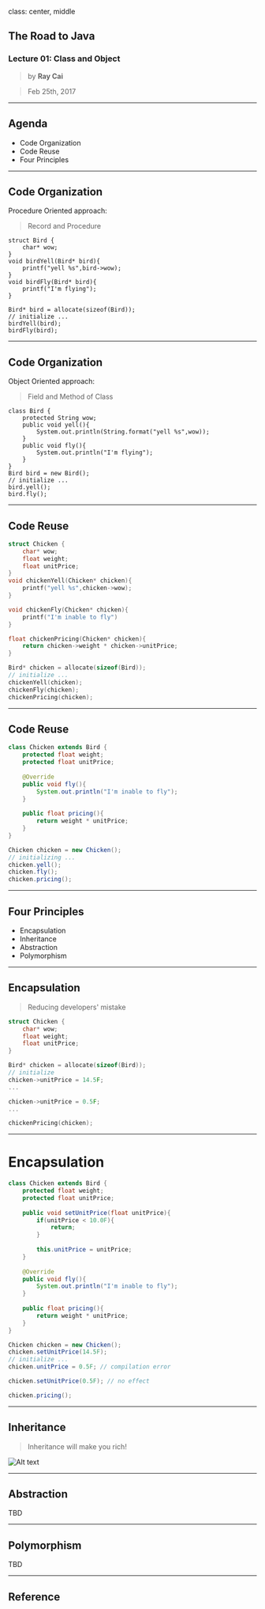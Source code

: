 class: center, middle

## The Road to Java

### Lecture 01: Class and Object

> by **Ray Cai**

> Feb 25th, 2017

---


## Agenda

* Code Organization
* Code Reuse
* Four Principles 

---


## Code Organization

Procedure Oriented approach:
> Record and Procedure

```
struct Bird {
    char* wow;
}
void birdYell(Bird* bird){
    printf("yell %s",bird->wow);
}
void birdFly(Bird* bird){
    printf("I'm flying");
}

Bird* bird = allocate(sizeof(Bird));
// initialize ...
birdYell(bird);
birdFly(bird);
```

---

## Code Organization

Object Oriented approach:
> Field and Method of Class

```
class Bird {
    protected String wow;    
    public void yell(){
        System.out.println(String.format("yell %s",wow));
    }
    public void fly(){
        System.out.println("I'm flying");
    }
}
Bird bird = new Bird();
// initialize ...
bird.yell();
bird.fly();
```

---

## Code Reuse

```c
struct Chicken {
    char* wow;
    float weight;
    float unitPrice;
}
void chickenYell(Chicken* chicken){
    printf("yell %s",chicken->wow);
}

void chickenFly(Chicken* chicken){
    printf("I'm inable to fly")
}

float chickenPricing(Chicken* chicken){
    return chicken->weight * chicken->unitPrice;
}

Bird* chicken = allocate(sizeof(Bird));
// initialize ...
chickenYell(chicken);
chickenFly(chicken);
chickenPricing(chicken);
```

---

## Code Reuse

```java
class Chicken extends Bird {
    protected float weight;
    protected float unitPrice;
    
    @Override
    public void fly(){
        System.out.println("I'm inable to fly");
    }
    
    public float pricing(){
        return weight * unitPrice;
    }
}

Chicken chicken = new Chicken();
// initializing ...
chicken.yell();
chicken.fly();
chicken.pricing();
```

---

## Four Principles

* Encapsulation
* Inheritance
* Abstraction
* Polymorphism

---

## Encapsulation

> Reducing developers' mistake

```c
struct Chicken {
    char* wow;
    float weight;
    float unitPrice;
}

Bird* chicken = allocate(sizeof(Bird));
// initialize 
chicken->unitPrice = 14.5F;
...

chicken->unitPrice = 0.5F;
...

chickenPricing(chicken);

```

---

# Encapsulation

```java
class Chicken extends Bird {
    protected float weight;
    protected float unitPrice;
    
    public void setUnitPrice(float unitPrice){
        if(unitPrice < 10.0F){
            return;
        }
        
        this.unitPrice = unitPrice;
    }
    
    @Override
    public void fly(){
        System.out.println("I'm inable to fly");
    }
    
    public float pricing(){
        return weight * unitPrice;
    }
}

Chicken chicken = new Chicken();
chicken.setUnitPrice(14.5F);
// initialize ...
chicken.unitPrice = 0.5F; // compilation error

chicken.setUnitPrice(0.5F); // no effect

chicken.pricing();
```

---

## Inheritance

> Inheritance will make you rich!

![Alt text](https://www.planttext.com/plantuml/svg/SoWkIImgAStDiUPApaaiBbPmoYnAKQZcKW02vVBySYk5u9AYpBnqi81sPMfEZeOcX9sMKmbaraArEMTa9cUdvi5rfcQcPvHOAQJbv2UMG8HAyp9B0eeoarEHHQ6cW9a5HSb0Yy1cWXrXKwEh2pENoo4rBmNeIW00)

---

## Abstraction

TBD

---

## Polymorphism

TBD

---

## Reference



